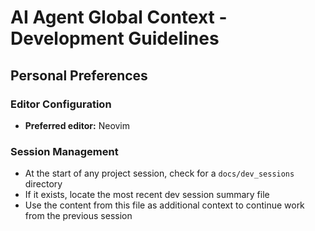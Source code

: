 # AI Agent Global Context - Development Guidelines

## Personal Preferences

### Editor Configuration
- **Preferred editor:** Neovim

### Session Management
- At the start of any project session, check for a `docs/dev_sessions` directory
- If it exists, locate the most recent dev session summary file
- Use the content from this file as additional context to continue work from the 
  previous session
